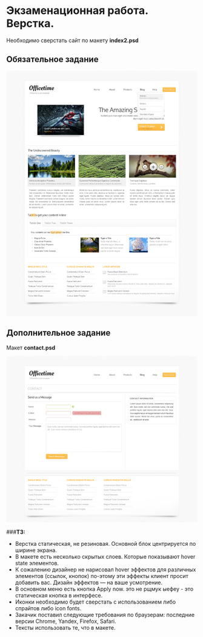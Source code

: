 # Экзаменационная работа. Верстка.

Необходимо сверстать сайт по макету **index2.psd**  

## Обязательное задание

![index2.jpg](index2.jpg)

## Дополнительное задание

Макет **contact.psd**

![contact.jpg](contact.jpg)

###**ТЗ:**
* Верстка статическая, не резиновая. Основной блок центрируется по ширине экрана.  
* В макете есть несколько скрытых слоев. Которые показывают hover state элементов.  
* К сожалению дизайнер не нарисовал hover эффектов для различных элементов (ссылок, кнопок) по-этому эти эффекты клиент просит добавить вас. Дизайн эффектов — на ваше усмотрение.  
* В основном меню есть кнопка Apply now. это не рщмук ыефеу - это статическая кнопка в интерфесе.  
* Иконки необходимо будет сверстать с использованием либо спрайтов либо icon fonts.  
* Закачик поставил следующие требования по браузерам: последние версии Chrome, Yandex, Firefox, Safari.  
* Тексты использовать те, что в макете.  
